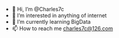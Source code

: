 - 👋 Hi, I’m @Charles7c
- 👀 I’m interested in anything of internet
- 🌱 I’m currently learning BigData
- 📫 How to reach me charles7c@126.com

<!---
Charles7c/Charles7c is a ✨ special ✨ repository because its `README.md` (this file) appears on your GitHub profile.
You can click the Preview link to take a look at your changes.
--->
